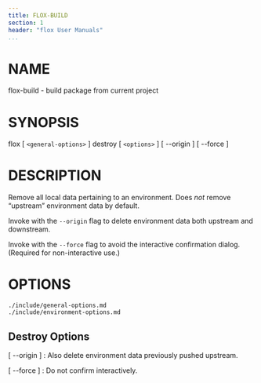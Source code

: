 ```yaml
---
title: FLOX-BUILD
section: 1
header: "flox User Manuals"
...
```



# NAME

flox-build - build package from current project

# SYNOPSIS

flox [ `<general-options>` ] destroy [ `<options>` ] [ \--origin ] [ \--force ]

# DESCRIPTION

Remove all local data pertaining to an environment.
Does *not* remove “upstream” environment data by default.

Invoke with the `--origin` flag to delete environment data
both upstream and downstream.

Invoke with the `--force` flag to avoid the interactive
confirmation dialog. (Required for non-interactive use.)

# OPTIONS

```{.include}
./include/general-options.md
./include/environment-options.md
```

## Destroy Options

[ \--origin ]
:   Also delete environment data previously pushed upstream.

[ \--force ]
:   Do not confirm interactively.
